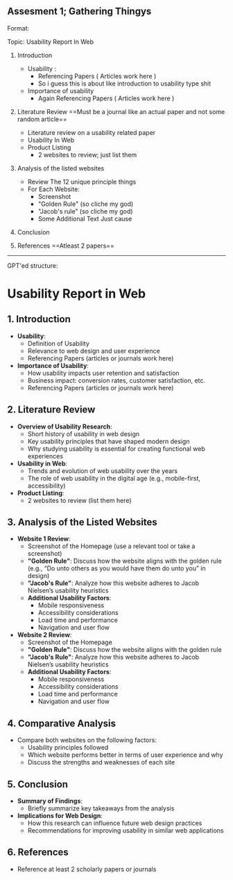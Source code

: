 Assesment 1; Gathering Thingys
---
Format:

Topic: Usability Report In Web

1. Introduction
    - Usability :
        - Referencing Papers ( Articles work here )
        - So i guess this is about like introduction to usability type shit
    - Importance of usability
        - Again Referencing Papers ( Articles work here )

2. Literature Review ==Must be a journal like an actual paper and not some random article==
    - Literature review on a usability related paper
    - Usability In Web
    - Product Listing
        - 2 websites to review; just list them

3. Analysis of the listed websites
    - Review The 12 unique principle things
    - For Each Website:
        - Screenshot
        - "Golden Rule" (so cliche my god)
        - "Jacob's rule" (so cliche my god)
        - Some Additional Text Just cause

4. Conclusion
5. References ==Atleast 2 papers==

---

GPT'ed structure:

# Usability Report in Web

## 1. Introduction
- **Usability**:
    - Definition of Usability
    - Relevance to web design and user experience
    - Referencing Papers (articles or journals work here)
- **Importance of Usability**:
    - How usability impacts user retention and satisfaction
    - Business impact: conversion rates, customer satisfaction, etc.
    - Referencing Papers (articles or journals work here)

## 2. Literature Review
- **Overview of Usability Research**:
    - Short history of usability in web design
    - Key usability principles that have shaped modern design
    - Why studying usability is essential for creating functional web experiences
- **Usability in Web**:
    - Trends and evolution of web usability over the years
    - The role of web usability in the digital age (e.g., mobile-first, accessibility)
- **Product Listing**:
    - 2 websites to review (list them here)

## 3. Analysis of the Listed Websites
- **Website 1 Review**:
    - Screenshot of the Homepage (use a relevant tool or take a screenshot)
    - **"Golden Rule"**: Discuss how the website aligns with the golden rule (e.g., “Do unto others as you would have them do unto you” in design)
    - **"Jacob's Rule"**: Analyze how this website adheres to Jacob Nielsen’s usability heuristics
    - **Additional Usability Factors**:
        - Mobile responsiveness
        - Accessibility considerations
        - Load time and performance
        - Navigation and user flow
- **Website 2 Review**:
    - Screenshot of the Homepage
    - **"Golden Rule"**: Discuss how the website aligns with the golden rule
    - **"Jacob's Rule"**: Analyze how this website adheres to Jacob Nielsen’s usability heuristics
    - **Additional Usability Factors**:
        - Mobile responsiveness
        - Accessibility considerations
        - Load time and performance
        - Navigation and user flow

## 4. Comparative Analysis
- Compare both websites on the following factors:
    - Usability principles followed
    - Which website performs better in terms of user experience and why
    - Discuss the strengths and weaknesses of each site

## 5. Conclusion
- **Summary of Findings**:
    - Briefly summarize key takeaways from the analysis
- **Implications for Web Design**:
    - How this research can influence future web design practices
    - Recommendations for improving usability in similar web applications

## 6. References
- Reference at least 2 scholarly papers or journals

    
